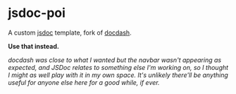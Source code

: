 # jsdoc-poi

A custom [jsdoc](https://jsdoc.app/) template, fork of [docdash](https://github.com/clenemt/docdash).

**Use that instead.**

_docdash was close to what I wanted but the navbar wasn't appearing as expected, and JSDoc relates to something else I'm working on, so I thought I might as well play with it in my own space. It's unlikely there'll be anything useful for anyone else here for a good while, if ever._
